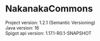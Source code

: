 # NakanakaCommons
Project version: 1.2.1 (Semantic Versioning)<br>
Java version: 16<br>
Spigot api version: 1.17.1-R0.1-SNAPSHOT<br>
